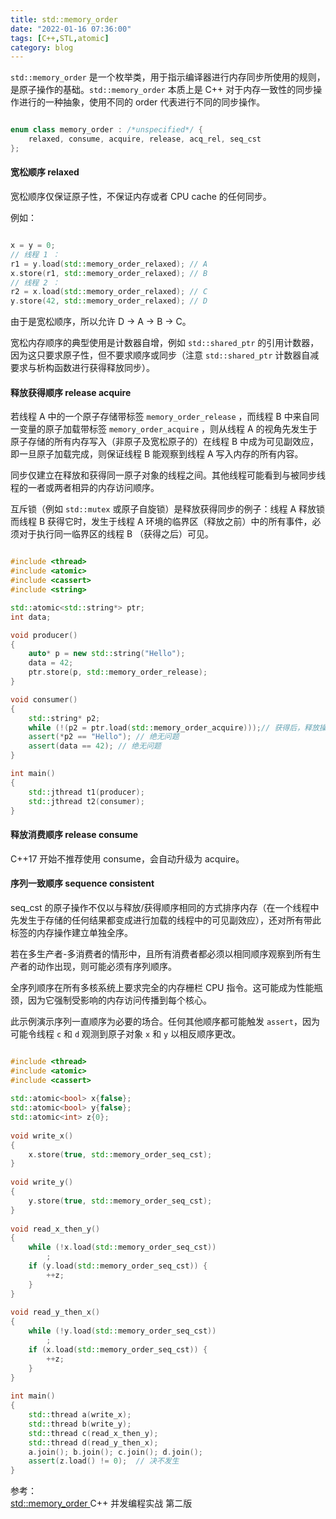 ```yaml
---
title: std::memory_order
date: "2022-01-16 07:36:00"
tags: [C++,STL,atomic]
category: blog
---
```

`std::memory_order` 是一个枚举类，用于指示编译器进行内存同步所使用的规则，是原子操作的基础。`std::memory_order` 本质上是 C++ 对于内存一致性的同步操作进行的一种抽象，使用不同的 order 代表进行不同的同步操作。

<!-- more -->

```cpp

enum class memory_order : /*unspecified*/ {
    relaxed, consume, acquire, release, acq_rel, seq_cst
};

```

#### 宽松顺序 relaxed

宽松顺序仅保证原子性，不保证内存或者 CPU cache 的任何同步。

例如：

```cpp

x = y = 0;
// 线程 1 ：
r1 = y.load(std::memory_order_relaxed); // A
x.store(r1, std::memory_order_relaxed); // B
// 线程 2 ：
r2 = x.load(std::memory_order_relaxed); // C 
y.store(42, std::memory_order_relaxed); // D

```

由于是宽松顺序，所以允许 D -> A -> B -> C。

宽松内存顺序的典型使用是计数器自增，例如 `std::shared_ptr` 的引用计数器，因为这只要求原子性，但不要求顺序或同步（注意 `std::shared_ptr` 计数器自减要求与析构函数进行获得释放同步）。

#### 释放获得顺序 release acquire

若线程 A 中的一个原子存储带标签 `memory_order_release` ，而线程 B 中来自同一变量的原子加载带标签 `memory_order_acquire` ，则从线程 A 的视角先发生于原子存储的所有内存写入（非原子及宽松原子的）在线程 B 中成为可见副效应，即一旦原子加载完成，则保证线程 B 能观察到线程 A 写入内存的所有内容。

同步仅建立在释放和获得同一原子对象的线程之间。其他线程可能看到与被同步线程的一者或两者相异的内存访问顺序。

互斥锁（例如 `std::mutex` 或原子自旋锁）是释放获得同步的例子：线程 A 释放锁而线程 B 获得它时，发生于线程 A 环境的临界区（释放之前）中的所有事件，必须对于执行同一临界区的线程 B （获得之后）可见。

```cpp

#include <thread>
#include <atomic>
#include <cassert>
#include <string>

std::atomic<std::string*> ptr;
int data;

void producer()
{
    auto* p = new std::string("Hello");
    data = 42;
    ptr.store(p, std::memory_order_release);
}

void consumer()
{
    std::string* p2;
    while (!(p2 = ptr.load(std::memory_order_acquire)));// 获得后，释放操作前的操作一定可见
    assert(*p2 == "Hello"); // 绝无问题
    assert(data == 42); // 绝无问题
}

int main()
{
    std::jthread t1(producer);
    std::jthread t2(consumer);  
}

```

#### 释放消费顺序 release consume

C++17 开始不推荐使用 consume，会自动升级为 acquire。

#### 序列一致顺序 sequence consistent

seq_cst 的原子操作不仅以与释放/获得顺序相同的方式排序内存（在一个线程中先发生于存储的任何结果都变成进行加载的线程中的可见副效应），还对所有带此标签的内存操作建立单独全序。

若在多生产者-多消费者的情形中，且所有消费者都必须以相同顺序观察到所有生产者的动作出现，则可能必须有序列顺序。

全序列顺序在所有多核系统上要求完全的内存栅栏 CPU 指令。这可能成为性能瓶颈，因为它强制受影响的内存访问传播到每个核心。

此示例演示序列一直顺序为必要的场合。任何其他顺序都可能触发 `assert`，因为可能令线程 `c` 和 `d` 观测到原子对象 `x` 和 `y` 以相反顺序更改。

```cpp

#include <thread>
#include <atomic>
#include <cassert>
 
std::atomic<bool> x{false};
std::atomic<bool> y{false};
std::atomic<int> z{0};
 
void write_x()
{
    x.store(true, std::memory_order_seq_cst);
}
 
void write_y()
{
    y.store(true, std::memory_order_seq_cst);
}
 
void read_x_then_y()
{
    while (!x.load(std::memory_order_seq_cst))
        ;
    if (y.load(std::memory_order_seq_cst)) {
        ++z;
    }
}
 
void read_y_then_x()
{
    while (!y.load(std::memory_order_seq_cst))
        ;
    if (x.load(std::memory_order_seq_cst)) {
        ++z;
    }
}
 
int main()
{
    std::thread a(write_x);
    std::thread b(write_y);
    std::thread c(read_x_then_y);
    std::thread d(read_y_then_x);
    a.join(); b.join(); c.join(); d.join();
    assert(z.load() != 0);  // 决不发生
}

```

<div class="ref-label">参考：</div>
<div class="ref-list">
<a href="https://en.cppreference.com/w/cpp/atomic/memory_order">
std::memory_order
</a>
<span>
C++ 并发编程实战 第二版
</span>
</div>
